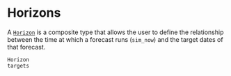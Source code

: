 # Horizons

A [`Horizon`](@ref) is a composite type that allows the user to define the relationship
between the time at which a forecast runs (`sim_now`) and the target dates of that
forecast.

```@docs
Horizon
targets
```
